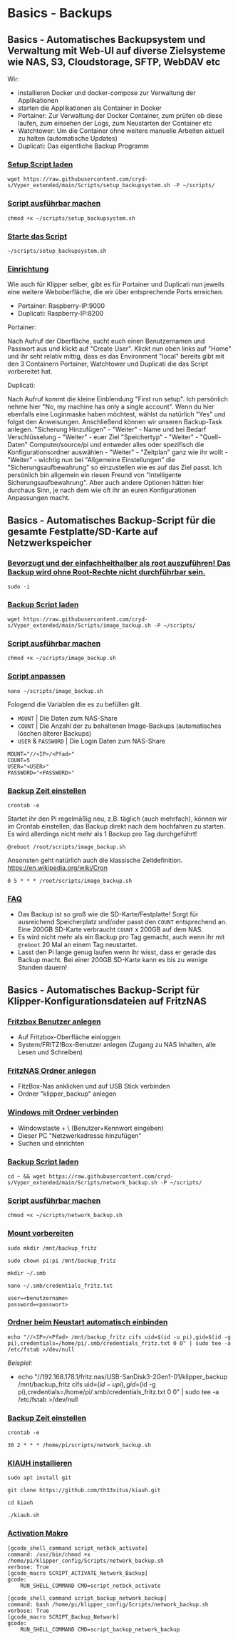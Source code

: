 # Basics - Backups

## Basics - Automatisches Backupsystem und Verwaltung mit Web-UI auf diverse Zielsysteme wie NAS, S3, Cloudstorage, SFTP, WebDAV etc

Wir:
- installieren Docker und docker-compose zur Verwaltung der Applikationen
- starten die Applikationen als Container in Docker
- Portainer: Zur Verwaltung der Docker Container, zum prüfen ob diese laufen, zum einsehen der Logs, zum Neustarten der Container etc
- Watchtower: Um die Container ohne weitere manuelle Arbeiten aktuell zu halten (automatische Updates)
- Duplicati: Das eigentliche Backup Programm

### <u>Setup Script laden</u>    

```
wget https://raw.githubusercontent.com/cryd-s/Vyper_extended/main/Scripts/setup_backupsystem.sh -P ~/scripts/
```

### <u>Script ausführbar machen</u>  
  
```
chmod +x ~/scripts/setup_backupsystem.sh
```

### <u>Starte das Script</u>

```
~/scripts/setup_backupsystem.sh
```

### <u>Einrichtung</u>

Wie auch für Klipper selber, gibt es für Portainer und Duplicati nun jeweils eine weitere Weboberfläche, die wir über entsprechende Ports erreichen.

- Portainer: Raspberry-IP:9000
- Duplicati: Raspberry-IP:8200

Portainer:

Nach Aufruf der Oberfläche, sucht euch einen Benutzernamen und Passwort aus und klickt auf "Create User".
Klickt nun oben links auf "Home" und ihr seht relativ mittig, dass es das Environment "local" bereits gibt mit den 3 Containern Portainer, Watchtower und Duplicati die das Script vorbereitet hat.

Duplicati:

Nach Aufruf kommt die kleine Einblendung "First run setup". Ich persönlich nehme hier "No, my machine has only a single account". Wenn du hier ebenfalls eine Loginmaske haben möchtest, wählst du natürlich "Yes" und folgst den Anweisungen.
Anschließend können wir unseren Backup-Task anlegen. "Sicherung Hinzufügen" - "Weiter" - Name und bei Bedarf Verschlüsselung - "Weiter" - euer Ziel "Speichertyp" - "Weiter" - "Quell-Daten" Computer/source/pi und entweder alles oder spezifisch die Konfigurationsordner auswählen - "Weiter" - "Zeitplan" ganz wie ihr wollt - "Weiter" - wichtig nun bei "Allgemeine Einstellungen" die "Sicherungsaufbewahrung" so einzustellen wie es auf das Ziel passt. Ich persönlich bin allgemein ein riesen Freund von "Intelligente Sicherungsaufbewahrung". Aber auch andere Optionen hätten hier durchaus Sinn, je nach dem wie oft ihr an euren Konfigurationen Anpassungen macht.

## Basics - Automatisches Backup-Script für die gesamte Festplatte/SD-Karte auf Netzwerkspeicher

### <u>Bevorzugt und der einfachheithalber als root auszuführen! Das Backup wird ohne Root-Rechte nicht durchführbar sein.</u>

```
sudo -i
```

### <u>Backup Script laden</u>    
      
```
wget https://raw.githubusercontent.com/cryd-s/Vyper_extended/main/Scripts/image_backup.sh -P ~/scripts/
```

### <u>Script ausführbar machen</u>  
  
```
chmod +x ~/scripts/image_backup.sh
```

### <u>Script anpassen</u>

```
nano ~/scripts/image_backup.sh
```

Fologend die Variablen die es zu befüllen gilt.

- `MOUNT` | Die Daten zum NAS-Share
- `COUNT` | Die Anzahl der zu behaltenen Image-Backups (automatisches löschen älterer Backups)
- `USER` & `PASSWORD` | Die Login Daten zum NAS-Share

```
MOUNT="//<IP>/<Pfad>"
COUNT=5
USER="<USER>"
PASSWORD="<PASSWORD>"
```

### <u>Backup Zeit einstellen</u> 

```
crontab -e
```

Startet ihr den Pi regelmäßig neu, z.B. täglich (auch mehrfach), können wir im Crontab einstellen, das Backup direkt nach dem hochfahren zu starten. Es wird allerdings nicht mehr als 1 Backup pro Tag durchgeführt!

```
@reboot /root/scripts/image_backup.sh
```

Ansonsten geht natürlich auch die klassische Zeitdefinition.
https://en.wikipedia.org/wiki/Cron

```
0 5 * * * /root/scripts/image_backup.sh
```

### <u>FAQ</u>

- Das Backup ist so groß wie die SD-Karte/Festplatte! Sorgt für ausreichend Speicherplatz und/oder passt den `COUNT` entsprechend an. Eine 200GB SD-Karte verbraucht `COUNT` x 200GB auf dem NAS.
- Es wird nicht mehr als ein Backup pro Tag gemacht, auch wenn ihr mit `@reboot` 20 Mal an einem Tag neustartet.
- Lasst den Pi lange genug laufen wenn ihr wisst, dass er gerade das Backup macht. Bei einer 200GB SD-Karte kann es bis zu wenige Stunden dauern!

## Basics - Automatisches Backup-Script für Klipper-Konfigurationsdateien auf FritzNAS
  
### <u>Fritzbox Benutzer anlegen</u>
- Auf Fritzbox-Oberfläche einloggen
- System/FRITZ!Box-Benutzer anlegen (Zugang zu NAS Inhalten, alle Lesen und Schreiben) 
  
### <u>FritzNAS Ordner anlegen</u>
- FitzBox-Nas anklicken und auf USB Stick verbinden
- Ordner "klipper_backup" anlegen

### <u>Windows mit Ordner verbinden</u>
  - Windowstaste + \\<IP> (Benutzer+Kennwort eingeben)
  - Dieser PC "Netzwerkadresse hinzufügen"
  - Suchen und einrichten


### <u>Backup Script laden</u>    

```
cd ~ && wget https://raw.githubusercontent.com/cryd-s/Vyper_extended/main/Scripts/network_backup.sh -P ~/scripts/
```

### <u>Script ausführbar machen</u>  

```
chmod +x ~/scripts/network_backup.sh
```

### <u>Mount vorbereiten</u> 

```
sudo mkdir /mnt/backup_fritz
```

```
sudo chown pi:pi /mnt/backup_fritz
```

```
mkdir ~/.smb
```

```
nano ~/.smb/credentials_fritz.txt
```

```
user=<benutzername>
password=<passwort>
```

### <u>Ordner beim Neustart automatisch einbinden</u> 

```
echo "//<IP>/<Pfad> /mnt/backup_fritz cifs uid=$(id -u pi),gid=$(id -g pi),credentials=/home/pi/.smb/credentials_fritz.txt 0 0" | sudo tee -a /etc/fstab >/dev/null
```

_Beispiel:_    
- echo "//192.168.178.1/fritz.nas/USB-SanDisk3-2Gen1-01/klipper_backup /mnt/backup_fritz cifs uid=$(id -u pi),gid=$(id -g pi),credentials=/home/pi/.smb/credentials_fritz.txt 0 0" | sudo tee -a /etc/fstab >/dev/null


### <u>Backup Zeit einstellen</u> 

```
crontab -e
```

```
30 2 * * * /home/pi/scripts/network_backup.sh
```

### <u>KIAUH installieren</u>

```
sudo apt install git
```

```
git clone https://github.com/th33xitus/kiauh.git 
```

```
cd kiauh
```

```
./kiauh.sh
```
  
### <u>Activation Makro</u>

```
[gcode_shell_command script_netbck_activate]
command: /usr/bin/chmod +x /home/pi/klipper_config/Scripts/network_backup.sh
verbose: True
[gcode_macro SCRIPT_ACTIVATE_Network_Backup]
gcode:
    RUN_SHELL_COMMAND CMD=script_netbck_activate
```

```
[gcode_shell_command script_backup_network_backup]
command: bash /home/pi/klipper_config/Scripts/network_backup.sh
verbose: True
[gcode_macro SCRIPT_Backup_Network]
gcode:
    RUN_SHELL_COMMAND CMD=script_backup_network_backup
```
